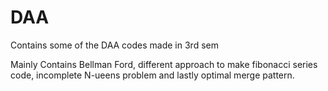 # DAA

Contains some of the DAA codes made in 3rd sem

Mainly Contains Bellman Ford, different approach to make fibonacci series code, incomplete N-ueens problem and lastly optimal merge pattern.
